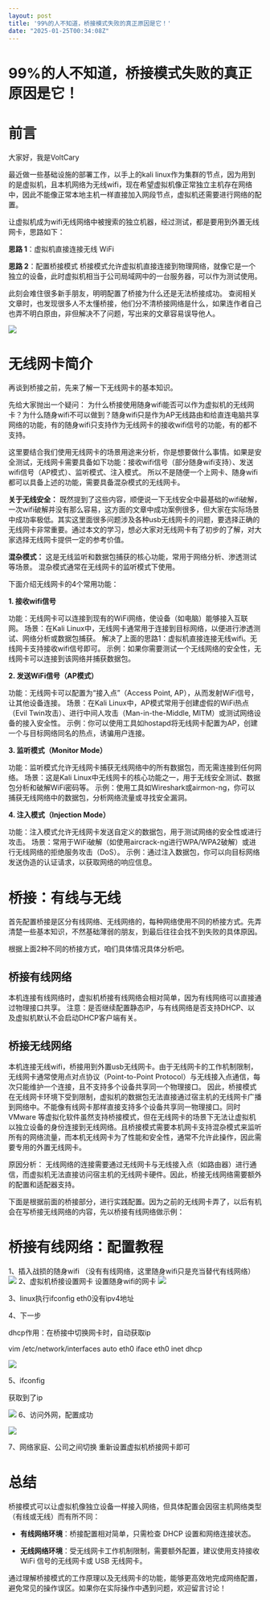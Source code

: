 ```yaml
---
layout: post
title: '99%的人不知道，桥接模式失败的真正原因是它！'
date: "2025-01-25T00:34:08Z"
---
```

99%的人不知道，桥接模式失败的真正原因是它！
=======================

前言
==

大家好，我是VoltCary

最近做一些基础设施的部署工作，以手上的kali linux作为集群的节点，因为用到的是虚拟机，且本机网络为无线wifi，现在希望虚拟机像正常独立主机存在网络中，因此不能像正常本地主机一样直接加入网段节点，虚拟机还需要进行网络的配置。

让虚拟机成为wifi无线网络中被搜索的独立机器，经过测试，都是要用到外置无线网卡，思路如下：

**思路 1**：虚拟机直接连接无线 WiFi

**思路 2**：配置桥接模式 桥接模式允许虚拟机直接连接到物理网络，就像它是一个独立的设备，此时虚拟机相当于公司局域网中的一台服务器，可以作为测试使用。

此刻会难住很多新手朋友，明明配置了桥接为什么还是无法桥接成功。 查阅相关文章时，也发现很多人不太懂桥接，他们分不清桥接网络是什么，如果连作者自己也弄不明白原由，非但解决不了问题，写出来的文章容易误导他人。

![](https://files.mdnice.com/user/80803/bf677ecc-d0d1-41ff-b3a3-fad5a944d284.png)

无线网卡简介
======

再谈到桥接之前，先来了解一下无线网卡的基本知识。

先给大家抛出一个疑问： 为什么桥接使用随身wifi能否可以作为虚拟机的无线网卡？为什么随身wifi不可以做到？随身wifi只是作为AP无线路由和给直连电脑共享网络的功能，有的随身wifi只支持作为无线网卡的接收wifi信号的功能，有的都不支持。

这里要结合我们使用无线网卡的场景用途来分析，你是想要做什么事情。如果是安全测试，无线网卡需要具备如下功能：接收wifi信号（部分随身wifi支持）、发送wifi信号（AP模式）、监听模式、注入模式。 所以不是随便一个上网卡、随身wifi都可以具备上述的功能，需要具备混杂模式的无线网卡。

**关于无线安全：** 既然提到了这些内容，顺便说一下无线安全中最基础的wifi破解，一次wifi破解并没有那么容易，这方面的文章中成功案例很多，但大家在实际场景中成功率极低。其实这里面很多问题涉及各种usb无线网卡的问题，要选择正确的无线网卡非常重要。通过本文的学习，想必大家对无线网卡有了初步的了解，对大家选择无线网卡提供一定的参考价值。

**混杂模式：** 这是无线监听和数据包捕获的核心功能，常用于网络分析、渗透测试等场景。 混杂模式通常在无线网卡的监听模式下使用。

下面介绍无线网卡的4个常用功能：

**1\. 接收wifi信号**

功能：无线网卡可以连接到现有的WiFi网络，使设备（如电脑）能够接入互联网。 场景：在Kali Linux中，无线网卡通常用于连接到目标网络，以便进行渗透测试、网络分析或数据包捕获。 解决了上面的思路1：虚拟机直接连接无线wifi。无线网卡支持接收wifi信号即可。 示例：如果你需要测试一个无线网络的安全性，无线网卡可以连接到该网络并捕获数据包。

**2\. 发送WiFi信号（AP模式）**

功能：无线网卡可以配置为“接入点”（Access Point, AP），从而发射WiFi信号，让其他设备连接。 场景：在Kali Linux中，AP模式常用于创建虚假的WiFi热点（Evil Twin攻击）、进行中间人攻击（Man-in-the-Middle, MITM）或测试网络设备的接入安全性。 示例：你可以使用工具如hostapd将无线网卡配置为AP，创建一个与目标网络同名的热点，诱骗用户连接。

**3\. 监听模式（Monitor Mode）**

功能：监听模式允许无线网卡捕获无线网络中的所有数据包，而无需连接到任何网络。 场景：这是Kali Linux中无线网卡的核心功能之一，用于无线安全测试、数据包分析和破解WiFi密码等。 示例：使用工具如Wireshark或airmon-ng，你可以捕获无线网络中的数据包，分析网络流量或寻找安全漏洞。

**4\. 注入模式（Injection Mode）**

功能：注入模式允许无线网卡发送自定义的数据包，用于测试网络的安全性或进行攻击。 场景：常用于WiFi破解（如使用aircrack-ng进行WPA/WPA2破解）或进行无线网络的拒绝服务攻击（DoS）。 示例：通过注入数据包，你可以向目标网络发送伪造的认证请求，以获取网络的响应信息。

桥接：有线与无线
========

首先配置桥接是区分有线网络、无线网络的，每种网络使用不同的桥接方式。先弄清楚一些基本知识，不然基础薄弱的朋友，到最后往往会找不到失败的具体原因。

根据上面2种不同的桥接方式，咱们具体情况具体分析吧。

桥接有线网络
------

本机连接有线网络时，虚拟机桥接有线网络会相对简单，因为有线网络可以直接通过物理接口共享。 注意：是否继续配置静态IP，与有线网络是否支持DHCP、以及虚拟机默认不会启动DHCP客户端有关。

桥接无线网络
------

本机连接无线wifi，桥接用到外置usb无线网卡。由于无线网卡的工作机制限制，无线网卡通常使用点对点协议（Point-to-Point Protocol）与无线接入点通信，每次只能维护一个连接，且不支持多个设备共享同一个物理接口。 因此，桥接模式在无线网卡环境下受到限制，虚拟机的数据包无法直接通过宿主机的无线网卡广播到网络中。不能像有线网卡那样直接支持多个设备共享同一物理接口。同时VMware 等虚拟化软件虽然支持桥接模式，但在无线网卡的场景下无法让虚拟机以独立设备的身份连接到无线网络。且桥接模式需要本机网卡支持混杂模式来监听所有的网络流量，而本机无线网卡为了性能和安全性，通常不允许此操作，因此需要专用的外置无线网卡。

原因分析： 无线网络的连接需要通过无线网卡与无线接入点（如路由器）进行通信，而虚拟机无法直接访问宿主机的无线网卡硬件。因此，桥接无线网络需要额外的配置和适配器支持。

下面是根据前面的桥接部分，进行实践配置。因为之前的无线网卡弄了，以后有机会在写桥接无线网络的内容，先以桥接有线网络做示例：

桥接有线网络：配置教程
===========

1、插入战损的随身wifi （没有有线网络，这里随身wifi只是充当替代有线网络） ![](https://files.mdnice.com/user/80803/0c9ab377-05eb-420a-8c85-c7bfd6cafaa3.jpg) 2、虚拟机桥接设置网卡 设置随身wifi的网卡 ![](https://files.mdnice.com/user/80803/c5b9d2e2-b8fa-4e92-8c83-5751fc446703.png)

3、linux执行ifconfig eth0没有ipv4地址

4、下一步

dhcp作用：在桥接中切换网卡时，自动获取ip

vim /etc/network/interfaces auto eth0 iface eth0 inet dhcp

![](https://files.mdnice.com/user/80803/1c3a3676-a663-45c5-9c04-66fa70732a83.png)

5、ifconfig

获取到了ip

![](https://files.mdnice.com/user/80803/b53996ff-51a7-4c0c-8d35-f4e5dc9ea285.png) 6、访问外网，配置成功

![](https://files.mdnice.com/user/80803/7ad46b49-3be2-45ee-b7d5-d6cbc7ed2dd0.png)

7、网络家庭、公司之间切换 重新设置虚拟机桥接网卡即可

总结
==

桥接模式可以让虚拟机像独立设备一样接入网络，但具体配置会因宿主机网络类型（有线或无线）而有所不同：

*   **有线网络环境**：桥接配置相对简单，只需检查 DHCP 设置和网络连接状态。
    
*   **无线网络环境**：受无线网卡工作机制限制，需要额外配置，建议使用支持接收 WiFi 信号的无线网卡或 USB 无线网卡。
    

通过理解桥接模式的工作原理以及无线网卡的功能，能够更高效地完成网络配置，避免常见的操作误区。如果你在实际操作中遇到问题，欢迎留言讨论！